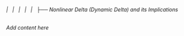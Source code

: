 ###### |   |   |   |   |   ├── Nonlinear Delta (Dynamic Delta) and its Implications

*Add content here*